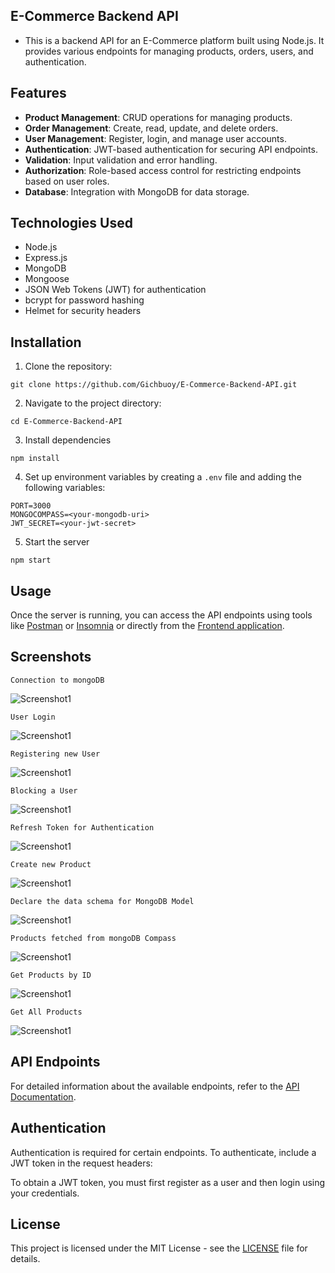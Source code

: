 ## E-Commerce Backend API

- This is a backend API for an E-Commerce platform built using Node.js. It provides various endpoints for managing products, orders, users, and authentication.


## Features

- **Product Management**: CRUD operations for managing products.
- **Order Management**: Create, read, update, and delete orders.
- **User Management**: Register, login, and manage user accounts.
- **Authentication**: JWT-based authentication for securing API endpoints.
- **Validation**: Input validation and error handling.
- **Authorization**: Role-based access control for restricting endpoints based on user roles.
- **Database**: Integration with MongoDB for data storage.

## Technologies Used

- Node.js
- Express.js
- MongoDB
- Mongoose
- JSON Web Tokens (JWT) for authentication
- bcrypt for password hashing
- Helmet for security headers


## Installation

1. Clone the repository:
```
git clone https://github.com/Gichbuoy/E-Commerce-Backend-API.git
```

2. Navigate to the project directory:
```
cd E-Commerce-Backend-API
```

3. Install dependencies
```
npm install
```


4. Set up environment variables by creating a `.env` file and adding the following variables:

```
PORT=3000
MONGOCOMPASS=<your-mongodb-uri>
JWT_SECRET=<your-jwt-secret>
```

5. Start the server

```
npm start
```



## Usage

Once the server is running, you can access the API endpoints using tools like [Postman](https://learning.postman.com/docs/introduction/overview/) or [Insomnia](https://docs.insomnia.rest/) or directly from the [Frontend application](https://github.com/Gichbuoy/E-commerce-website).


## Screenshots

`Connection to mongoDB`

![Screenshot1](./Screenshots/Screenshot%20(130).png)


`User Login`

![Screenshot1](./Screenshots/Screenshot%20(131).png)


`Registering new User`

![Screenshot1](./Screenshots/Screenshot%20(133).png)


`Blocking a User`

![Screenshot1](./Screenshots/Screenshot%20(134).png)


`Refresh Token for Authentication`

![Screenshot1](./Screenshots/Screenshot%20(140).png)


`Create new Product`

![Screenshot1](./Screenshots/Screenshot%20(141).png)


`Declare the data schema for MongoDB Model`

![Screenshot1](./Screenshots/Screenshot%20(142).png)


`Products fetched from mongoDB Compass`

![Screenshot1](./Screenshots/Screenshot%20(143).png)


`Get Products by ID`

![Screenshot1](./Screenshots/Screenshot%20(144).png)


`Get All Products`

![Screenshot1](./Screenshots/Screenshot%20(145).png)







## API Endpoints

For detailed information about the available endpoints, refer to the [API Documentation](./API_DOCUMENTATION.md).

## Authentication

Authentication is required for certain endpoints. To authenticate, include a JWT token in the request headers:


To obtain a JWT token, you must first register as a user and then login using your credentials.

## License

This project is licensed under the MIT License - see the [LICENSE](LICENSE) file for details.




